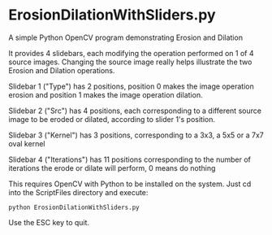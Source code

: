 # ErosionDilationWithSliders.py

A simple Python OpenCV program demonstrating Erosion and Dilation

It provides 4 slidebars, each modifying the operation performed on 1 of 4 source images. 
Changing the source image really helps illustrate the two Erosion and Dilation operations. 

Slidebar 1 ("Type") has 2 positions, position 0 makes the image operation erosion and position 1 makes the image operation dilation.

Slidebar 2 ("Src") has 4 positions, each corresponding to a different source image to be eroded or dilated, according to slider 1's position.

Slidebar 3 ("Kernel") has 3 positions, corresponding to a 3x3, a 5x5 or a 7x7 oval kernel

Slidebar 4 ("Iterations") has 11 positions corresponding to the number of iterations the erode or dilate will perform, 0 means do nothing

This requires OpenCV with Python to be installed on the system. 
Just cd into the ScriptFiles directory and execute:

	python ErosionDilationWithSliders.py

Use the ESC key to quit. 


